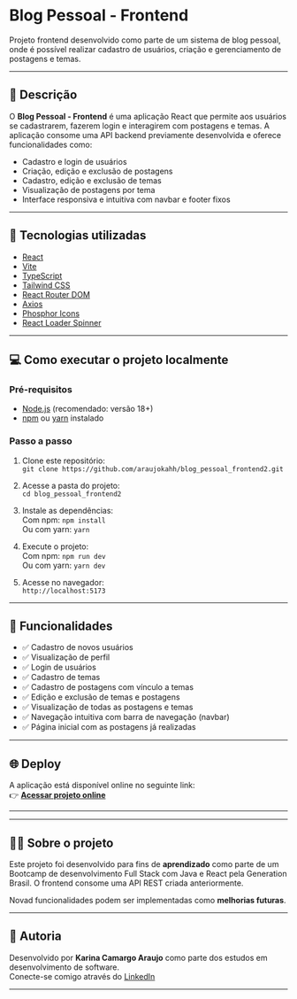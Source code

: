 # Blog Pessoal - Frontend

Projeto frontend desenvolvido como parte de um sistema de blog pessoal, onde é possível realizar cadastro de usuários, criação e gerenciamento de postagens e temas.

---

## 📌 Descrição

O **Blog Pessoal - Frontend** é uma aplicação React que permite aos usuários se cadastrarem, fazerem login e interagirem com postagens e temas. A aplicação consome uma API backend previamente desenvolvida e oferece funcionalidades como:

- Cadastro e login de usuários  
- Criação, edição e exclusão de postagens  
- Cadastro, edição e exclusão de temas  
- Visualização de postagens por tema  
- Interface responsiva e intuitiva com navbar e footer fixos

---

## 🚀 Tecnologias utilizadas

- [React](https://reactjs.org/)
- [Vite](https://vitejs.dev/)
- [TypeScript](https://www.typescriptlang.org/)
- [Tailwind CSS](https://tailwindcss.com/)
- [React Router DOM](https://reactrouter.com/)
- [Axios](https://axios-http.com/)
- [Phosphor Icons](https://phosphoricons.com/)
- [React Loader Spinner](https://mhnpd.github.io/react-loader-spinner/)

---

## 💻 Como executar o projeto localmente

### Pré-requisitos

- [Node.js](https://nodejs.org/) (recomendado: versão 18+)
- [npm](https://www.npmjs.com/) ou [yarn](https://yarnpkg.com/) instalado

### Passo a passo

1. Clone este repositório:  
   `git clone https://github.com/araujokahh/blog_pessoal_frontend2.git`

2. Acesse a pasta do projeto:  
   `cd blog_pessoal_frontend2`

3. Instale as dependências:  
   Com npm: `npm install`  
   Ou com yarn: `yarn`

4. Execute o projeto:  
   Com npm: `npm run dev`  
   Ou com yarn: `yarn dev`

5. Acesse no navegador:  
   `http://localhost:5173`

---

## 🧩 Funcionalidades

- ✅ Cadastro de novos usuários
- ✅ Visualização de perfil
- ✅ Login de usuários  
- ✅ Cadastro de temas  
- ✅ Cadastro de postagens com vínculo a temas  
- ✅ Edição e exclusão de temas e postagens  
- ✅ Visualização de todas as postagens e temas  
- ✅ Navegação intuitiva com barra de navegação (navbar)  
- ✅ Página inicial com as postagens já realizadas  

---

## 🌐 Deploy

A aplicação está disponível online no seguinte link:  
👉 [**Acessar projeto online**](https://blog-pessoal-frontend2-git-main-karinas-projects-4895685a.vercel.app/) <!-- Substitua quando tiver o link do deploy --> 

---
<!-- ## 📸 Imagens (... EM BREVE ...) -->

<!-- Substitua pelos prints do seu projeto -->
<!--| Página de Login | Página Inicial | Lista de Postagens |
|-----------------|----------------|---------------------|
| ![Login](#)     | ![Home](#)     | ![Postagens](#)     |
-->
---

## 👩‍💻 Sobre o projeto

Este projeto foi desenvolvido para fins de **aprendizado** como parte de um Bootcamp de desenvolvimento Full Stack com Java e React pela Generation Brasil. O frontend consome uma API REST criada anteriormente.

Novad funcionalidades podem ser implementadas como **melhorias futuras**.

---

## 👥 Autoria

Desenvolvido por **Karina Camargo Araujo** como parte dos estudos em desenvolvimento de software.  
Conecte-se comigo através do [LinkedIn](https://www.linkedin.com/in/karina-camargo-araujo/) 

---

